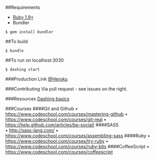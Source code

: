 
##Requirements
* [Ruby 1.9+](https://www.ruby-lang.org/en/downloads/) 
* Bundler 
```
$ gem install bundler
```
##To build
```
$ bundle
```
##To run on localhost:3030
```
$ dashing start
```

###Production Link
[@Heroku](http://kitchen-dashboard.herokuapp.com)

###Contributing
Via pull request - see issues on the right.

###Resources
[Dashing basics](http://dashing.io/)

###Courses
####Git and Github
•	https://www.codeschool.com/courses/mastering-github
•	https://www.codeschool.com/courses/git-real
•	https://help.github.com/articles/be-social/
####SASS	
•	http://sass-lang.com/
•	https://www.codeschool.com/courses/assembling-sass
####Ruby
•	https://www.codeschool.com/courses/try-ruby
•	https://www.codeschool.com/courses/ruby-bits
####CoffeeScript
•	https://www.codeschool.com/courses/coffeescript
